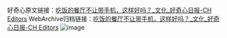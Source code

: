 好奇心原文链接：[吃饭的餐厅不让带手机，这样好吗？_文化_好奇心日报-CH Editors](https://www.qdaily.com/articles/12335.html)
WebArchive归档链接：[吃饭的餐厅不让带手机，这样好吗？_文化_好奇心日报-CH Editors](http://web.archive.org/web/20190623172552/https://www.qdaily.com/articles/12335.html)
![image](http://ww3.sinaimg.cn/large/007d5XDply1g3wjoj9kulj30u03du7wh)